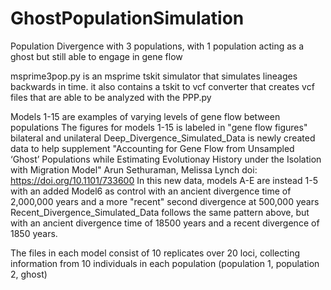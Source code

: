 # GhostPopulationSimulation
Population Divergence with 3 populations, with 1 population acting as a ghost but still able to engage in gene flow

msprime3pop.py is an msprime tskit simulator that simulates lineages backwards in time. it also contains a tskit to vcf converter that creates vcf files that are able to be analyzed with the PPP.py

Models 1-15 are examples of varying levels of gene flow between populations
The figures for models 1-15 is labeled in "gene flow figures" bilateral and unilateral
Deep_Divergence_Simulated_Data is newly created data to help supplement "Accounting for Gene Flow from Unsampled ‘Ghost’ Populations while Estimating Evolutionay History under the Isolation with Migration Model"
Arun Sethuraman, Melissa Lynch
doi: https://doi.org/10.1101/733600
In this new data, models A-E are instead 1-5 with an added Model6 as control with an ancient divergence time of 2,000,000 years and a more "recent" second divergence at 500,000 years 
Recent_Divergence_Simulated_Data follows the same pattern above, but with an ancient divergence time of 18500 years and a recent divergence of 1850 years. 

The files in each model consist of 10 replicates over 20 loci, collecting information from 10 individuals in each population (population 1, population 2, ghost)